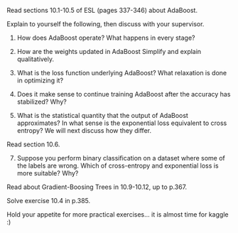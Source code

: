 Read sections 10.1-10.5 of ESL (pages 337-346) about AdaBoost.

Explain to yourself the following, then discuss with your supervisor.

1. How does AdaBoost operate? What happens in every stage?

2. How are the weights updated in AdaBoost Simplify and explain qualitatively.

3. What is the loss function underlying AdaBoost? What relaxation is done in optimizing it?

4. Does it make sense to continue training AdaBoost after the accuracy has stabilized? Why?

5. What is the statistical quantity that the output of AdaBoost approximates? In what sense is the exponential loss equivalent to cross entropy? We will next discuss how they differ.

Read section 10.6.

7. Suppose you perform binary classification on a dataset where some of the labels are wrong. Which of cross-entropy and exponential loss is more suitable? Why?

Read about Gradient-Boosing Trees in 10.9-10.12, up to p.367.

Solve exercise 10.4 in p.385.

Hold your appetite for more practical exercises... it is almost time for kaggle :)
